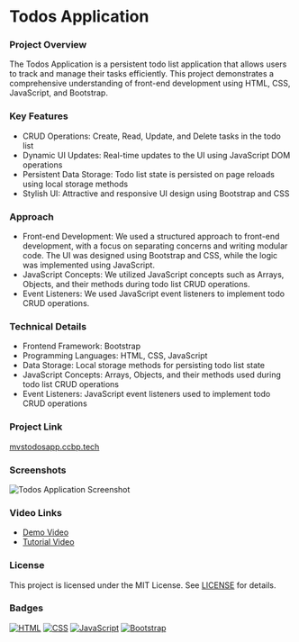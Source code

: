 **Todos Application**
=====================

### Project Overview
The Todos Application is a persistent todo list application that allows users to track and manage their tasks efficiently. This project demonstrates a comprehensive understanding of front-end development using HTML, CSS, JavaScript, and Bootstrap.

### Key Features
* CRUD Operations: Create, Read, Update, and Delete tasks in the todo list
* Dynamic UI Updates: Real-time updates to the UI using JavaScript DOM operations
* Persistent Data Storage: Todo list state is persisted on page reloads using local storage methods
* Stylish UI: Attractive and responsive UI design using Bootstrap and CSS

### Approach
* Front-end Development: We used a structured approach to front-end development, with a focus on separating concerns and writing modular code. The UI was designed using Bootstrap and CSS, while the logic was implemented using JavaScript.
* JavaScript Concepts: We utilized JavaScript concepts such as Arrays, Objects, and their methods during todo list CRUD operations.
* Event Listeners: We used JavaScript event listeners to implement todo CRUD operations.

### Technical Details
* Frontend Framework: Bootstrap
* Programming Languages: HTML, CSS, JavaScript
* Data Storage: Local storage methods for persisting todo list state
* JavaScript Concepts: Arrays, Objects, and their methods used during todo list CRUD operations
* Event Listeners: JavaScript event listeners used to implement todo CRUD operations

### Project Link
[mvstodosapp.ccbp.tech](mvstodosapp.ccbp.tech)

### Screenshots
![Todos Application Screenshot](screenshot.png)

### Video Links
* [Demo Video](https://www.youtube.com/watch?v=insert_video_link_here)
* [Tutorial Video](https://www.youtube.com/watch?v=insert_video_link_here)

### License
This project is licensed under the MIT License. See [LICENSE](LICENSE) for details.

### Badges
[![HTML](https://img.shields.io/badge/HTML-5-blue)](https://www.w3.org/html/)
[![CSS](https://img.shields.io/badge/CSS-3-blue)](https://www.w3.org/Style/CSS/)
[![JavaScript](https://img.shields.io/badge/JavaScript-blue)](https://www.javascript.com/)
[![Bootstrap](https://img.shields.io/badge/Bootstrap-4-blue)](https://getbootstrap.com/)
